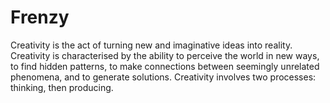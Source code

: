 <html>
<head>
<h1> Frenzy </h1>
<body>
<p> Creativity is the act of turning new and imaginative ideas into reality. Creativity is characterised by the ability to perceive the world in new ways, to find hidden patterns, to make connections between seemingly unrelated phenomena, and to generate solutions. Creativity involves two processes: thinking, then producing.</p>
</body>
</html>

